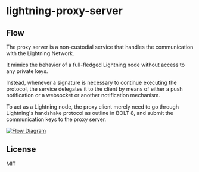 # lightning-proxy-server

## Flow

The proxy server is a non-custodial service that handles the communication with the Lightning Network.

It mimics the behavior of a full-fledged Lightning node without access to any private keys.

Instead, whenever a signature is necessary to continue executing the protocol, the service delegates it to
the client by means of either a push notification or a websocket or another notification mechanism.

To act as a Lightning node, the proxy client merely need to go through Lightning's handshake protocol as
outline in BOLT 8, and submit the communication keys to the proxy server.

[![Flow Diagram](https://github.com/arik-so/lightning-proxy-server/blob/master/docs/flow.png?raw=true)](https://mermaidjs.github.io/mermaid-live-editor/#/edit/eyJjb2RlIjoic2VxdWVuY2VEaWFncmFtXG4gICAgcGFydGljaXBhbnQgTGlnaHRuaW5nIFByb3h5IENsaWVudCAjIExQQ1xuICAgIHBhcnRpY2lwYW50IExpZ2h0bmluZyBQcm94eSBTZXJ2ZXIgIyBMUFNcbiAgICBwYXJ0aWNpcGFudCBMTkRcbiAgICAjIExpZ2h0bmluZyBQcm94eSBDbGllbnQtPj5MaWdodG5pbmcgUHJveHkgQ2xpZW50OiBHZW5lcmF0ZSBcbiAgICBMaWdodG5pbmcgUHJveHkgQ2xpZW50LT4-TGlnaHRuaW5nIFByb3h5IFNlcnZlcjogTE5EJ3MgdXJsICYgcHVia2V5LCA8aGFuZHNoYWtlX2ZpcnN0X2FjdD5cbiAgICBMaWdodG5pbmcgUHJveHkgU2VydmVyLT4-TE5EOiA8aGFuZHNoYWtlX2ZpcnN0X2FjdD5cbiAgICBMTkQtPj5MaWdodG5pbmcgUHJveHkgU2VydmVyOiA8aGFuZHNoYWtlX3NlY29uZF9hY3Q-XG4gICAgTGlnaHRuaW5nIFByb3h5IFNlcnZlci0-PkxpZ2h0bmluZyBQcm94eSBDbGllbnQ6IDxoYW5kc2hha2Vfc2Vjb25kX2FjdD5cbiAgICBMaWdodG5pbmcgUHJveHkgQ2xpZW50LT4-TGlnaHRuaW5nIFByb3h5IFNlcnZlcjogPGhhbmRzaGFrZV90aGlyZF9hY3Q-LCBrZXlzIGZvciBzZW5kaW5nLCByZWNlaXZpbmcgJiBjaGFpbmluZ1xuICAgIExpZ2h0bmluZyBQcm94eSBTZXJ2ZXItPj5MTkQ6IDxoYW5kc2hha2VfdGhpcmRfYWN0PiwgPGluaXRfbWVzc2FnZT5cbiAgICBMTkQtPj5MaWdodG5pbmcgUHJveHkgU2VydmVyOiA8aW5pdF9tZXNzYWdlPlxuXG5Ob3RlIGxlZnQgb2YgTE5EOiBTb21lIHRpbWUgcGFzc2VzXG5cbiAgICBMTkQtPj5MaWdodG5pbmcgUHJveHkgU2VydmVyOiA8cGluZz5cbiAgICBMaWdodG5pbmcgUHJveHkgU2VydmVyLT4-TE5EOiA8cG9uZz5cblxuTm90ZSBsZWZ0IG9mIExORDogTW9yZSB0aW1lIHBhc3Nlc1xuXG4gICAgTE5ELT4-TGlnaHRuaW5nIFByb3h5IFNlcnZlcjogb3BlbiBjaGFubmVsP1xuICAgIExpZ2h0bmluZyBQcm94eSBTZXJ2ZXItPj5MaWdodG5pbmcgUHJveHkgQ2xpZW50OiBvcGVuIGNoYW5uZWwgc2lnbmF0dXJlP1xuICAgIExpZ2h0bmluZyBQcm94eSBDbGllbnQtPj5MaWdodG5pbmcgUHJveHkgU2VydmVyOiBvcGVuIGNoYW5uZWwgc2lnbmF0dXJlXG4gICAgTGlnaHRuaW5nIFByb3h5IFNlcnZlci0-PkxORDogYWNjZXB0IGNoYW5uZWxcblxuIiwibWVybWFpZCI6eyJ0aGVtZSI6ImRlZmF1bHQifX0)

## License

MIT
